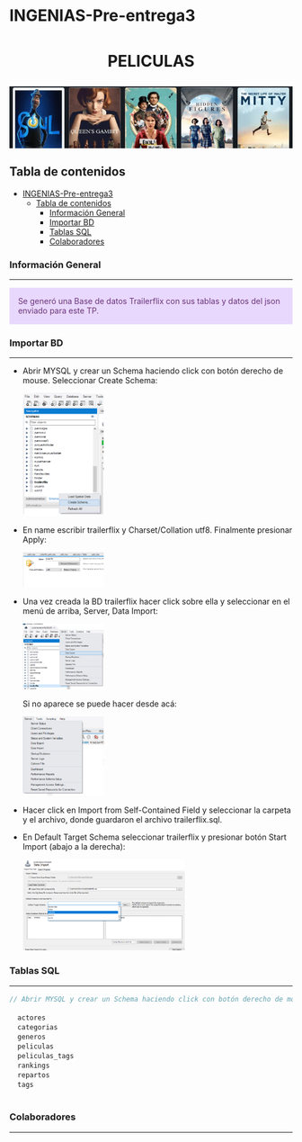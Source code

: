 # INGENIAS-Pre-entrega3

<h1 align="center" style = "margin: 0 auto;  height: 200px; overflow: hidden;" >
  <p align="center">PELICULAS</p>
  <a href="" ><img style=" width: 100%; text-align: center; " src="./public/img/peliculas.png" alt="PELICULAS"></a>
</h1>

## Tabla de contenidos
- [INGENIAS-Pre-entrega3](#ingenias-pre-entrega3)
  - [Tabla de contenidos](#tabla-de-contenidos)
    - [Información General](#información-general)
    - [Importar BD](#importar-bd)
    - [Tablas SQL](#tablas-sql)
    - [Colaboradores](#colaboradores)

### Información General
***
<div class="warning" style='padding:0.1em; background-color:#E9D8FD; color:#69337A'>
<span>
<p style='margin-left:1em;'>
Se generó una Base de datos Trailerflix con sus tablas y datos del json enviado para este TP.
</p>
</p></span>
</div>
 


### Importar BD
***
<ul>
<li>
  <p >Abrir MYSQL y crear un Schema haciendo click con botón derecho de mouse. Seleccionar Create Schema:</p>
  <a href="" ><img style=" width: 30%; text-align: center; " src="./public/img/paso1.png" alt="PASO 1"></a>
</li>
<li>
  <p >En name escribir trailerflix y Charset/Collation utf8. Finalmente presionar Apply:</p>
  <a href="" ><img style=" width: 30%; text-align: center; " src="./public/img/paso2.png" alt="PASO 2"></a>
</li>
<li>
  <p>Una vez creada la BD trailerflix hacer click sobre ella y seleccionar en el menú de arriba, Server, Data Import:</p>
  <a href="" ><img style=" width: 30%; text-align: center; " src="./public/img/paso3.png" alt="PASO 3"></a>
    <p>Si no aparece se puede hacer desde acá:</p>
    <a href="" ><img style=" width: 30%; text-align: center; " src="./public/img/paso32.png" alt="PASO 3.2"></a>
</li>
<li>
  <p>Hacer click en Import from Self-Contained Field y seleccionar la carpeta y el archivo, donde guardaron el archivo trailerflix.sql.</p>
</li>
<li>
    <p>En Default Target Schema seleccionar trailerflix y presionar botón Start Import (abajo a la derecha):</p>
    <a href="" ><img style=" width: 60%; text-align: center; " src="./public/img/paso4.png" alt="PASO 4 "></a>
</li>
</ul>


### Tablas SQL
***
```javascript
// Abrir MYSQL y crear un Schema haciendo click con botón derecho de mouse. Seleccionar Create Schema:

  actores
  categorias
  generos
  peliculas
  peliculas_tags
  rankings
  repartos
  tags
  
```



<!-- ### Graficos 
```mermaid

``` -->
### Colaboradores 
***
<!-- <a href="https://github.com/antonellamino/INGENIAS-Pre-entrega2/graphs/contributors" target="_blank">
<img alt="Carolina Mendez" title="Carolina Mendez" style=" width: 60px; /* Tamaño de los avatares */
  height: 60px;
  border-radius: 50%;" src="https://avatars.githubusercontent.com/u/49485102?s=60&v=4
  "></a>
  <a href="https://github.com/antonellamino/INGENIAS-Pre-entrega2/graphs/contributors" target="_blank">
<img alt="Antonella Mino" title="Antonella Mino" style=" width: 60px; /* Tamaño de los avatares */
  height: 60px;
  border-radius: 50%;" src="https://avatars.githubusercontent.com/u/69389897?s=60&v=4
  "></a> -->
<!-- <img src=""> -->